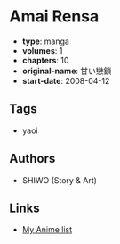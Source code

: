 # Amai Rensa

-   **type**: manga
-   **volumes**: 1
-   **chapters**: 10
-   **original-name**: 甘い戀鎖
-   **start-date**: 2008-04-12

## Tags

-   yaoi

## Authors

-   SHIWO (Story & Art)

## Links

-   [My Anime list](https://myanimelist.net/manga/37249/Amai_Rensa)
